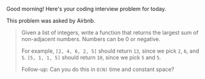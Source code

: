 Good morning! Here's your coding interview problem for today.

This problem was asked by Airbnb.

> Given a list of integers, write a function that returns the largest sum of non-adjacent numbers. Numbers can be 0 or negative.
> 
> For example, `[2, 4, 6, 2, 5]` should return `13`, since we pick `2`, `6`, and `5`. `[5, 1, 1, 5]` should return `10`, since we pick `5` and `5`.
> 
> Follow-up: Can you do this in `O(N)` time and constant space?
